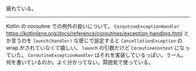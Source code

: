 疲れている。

---

Kotlin の coroutine での例外の扱いについて。 `CoroutineExceptionHandler` https://kotlinlang.org/docs/reference/coroutines/exception-handling.html とか言うのを `launch(handler)` な感じで設定すると `CancellationException` の wrap がされていなくて嬉しい。  `launch` の引数だけど `CoroutineContext` になっていた。 `CoroutineExceptionHandler` はそれを実装しているっぽい。うーん。何を書いているのか。よく分かってない。雰囲気で使っている。
